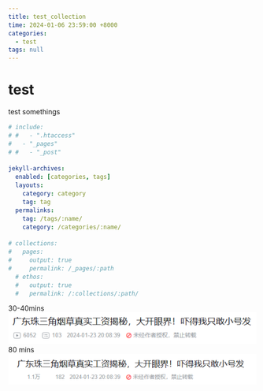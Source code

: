 ```yaml
---
title: test_collection
time: 2024-01-06 23:59:00 +8000
categories:
  - test
tags: null
---
```


# test

test somethings



```yaml
# include:
# #   - ".htaccess"
#   - "_pages"
# #   - "_post"

jekyll-archives:
  enabled: [categories, tags]
  layouts:
    category: category
    tag: tag
  permalinks:
    tag: /tags/:name/
    category: /categories/:name/

# collections:
#   pages:
#     output: true
#     permalink: /_pages/:path
  # ethos:
  #   output: true
  #   permalink: /:collections/:path/
```

30-40mins
![](/assets/img/test_test.png)
80 mins
![](/assets/img/test_t2.png)
